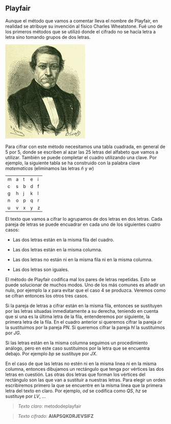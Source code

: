 ## Playfair

Aunque el método que vamos a comentar lleva el nombre de Playfair, en realidad se atribuye su invención al físico Charles Wheatstone.    Fué uno de los primeros métodos que se utilizó donde el cifrado no se hacía letra a letra sino tomando grupos de dos letras.

![](imagenes/wheststone.jpg)

Para cifrar con este método necesitamos una tabla cuadrada, en general de 5 por 5, donde se escriben al azar las 25 letras del alfabeto que vamos a utilizar.  También se puede completar el cuadro utilizando una clave.  Por ejemplo, la siguiente tabla se ha construido con la palabra clave *matematicas* (eliminamos las letras *ñ* y *w*)

|     |     |     |     |    |
| --- | --- | --- | --- | ---|
| m   | a   | t   | e   | i  |
| c   | s   | b   | d   | f  |  
| g   | h   | j   | k   | l  |
| n   | o   | p   | q   | r  |
| u   | v   | x   | y   | z  |
		


El texto que vamos a cifrar lo agrupamos de dos letras en dos letras.  Cada pareja de letras se puede encuadrar en cada uno de los siguientes cuatro casos:

- Las dos letras están en la misma fila del cuadro.

- Las dos letras están en la misma columna.

- Las dos letras no están ni en la misma fila ni en la misma columna.

- Las dos letras son iguales.

El método de Playfair codifica mal los pares de letras repetidas.  Esto se puede solucionar de muchos modos.  Uno de los más comunes es añadir un nulo, por ejemplo la *x* para evitar que el caso 4 se produzca.  Veremos como se cifran entonces los otros tres casos.  

Si la pareja de letras a cifrar están en la misma fila, entonces  se sustituyen por las letras situadas inmediatamente a su derecha, teniendo en cuenta que si una es la última letra de la fila, entenderemos por siguiente, la primera letra de la fila.  En el cuadro anterior si queremos cifrar la pareja *or* la sustituimos por la pareja *PN*.  Si queremos cifrar la pareja *hl* la sustituimos por *JG*.

Si las letras están en la misma columna seguimos un procedimiento análogo, pero en este caso sustituimos por la letra que se encuentra debajo. Por ejemplo *bp* se sustituye por *JX*.

En el caso de que las letras no estén ni en la misma linea ni en la misma columna, entonces dibujamos un rectángulo que tenga por vértices las dos letras en cuestión.  Las otras dos letras que forman los vértices del rectángulo son las que van a sustituir a nuestras letras.  Para elegir un orden escribiremos primero la que se encuentre en la misma línea que la primera letra del texto en claro. Por ejemplo, *od* se codifica como *QS*, *hz* se sustituye por *LV*, ...


> *Texto claro*: metododeplayfair

> *Texto cifrado*: **AIAPSQKDRJEVSIFZ**